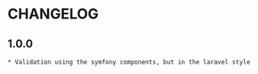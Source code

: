 CHANGELOG
=========

1.0.0
-----

    * Validation using the symfony components, but in the laravel style